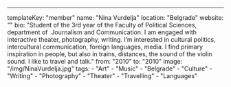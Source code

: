---
  templateKey: "member"
  name: "Nina Vurdelja"
  location: "Belgrade"
  website: ""
  bio: "Student of the 3rd year of the Faculty of Political Sciences, department of  Journalism and Communication. I am engaged with interactive theater, photography, writing. I’m interested in cultural politics, intercultural communication, foreign languages, media. I find primary inspiration in people, but also in trains, distances, the sound of the violin sound. I like to travel and talk."
  from: "2010"
  to: "2010"
  image: "/img/NinaVurdelja.jpg"
  tags: 
    - "Art"
    - "Music"
    - "Belgrade"
    - "Culture"
    - "Writing"
    - "Photography"
    - "Theater"
    - "Travelling"
    - "Languages"
